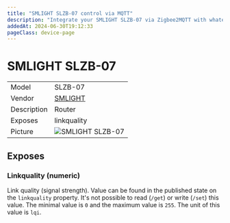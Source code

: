 ```yaml
---
title: "SMLIGHT SLZB-07 control via MQTT"
description: "Integrate your SMLIGHT SLZB-07 via Zigbee2MQTT with whatever smart home infrastructure you are using without the vendor's bridge or gateway."
addedAt: 2024-06-30T19:12:33
pageClass: device-page
---
```


<!-- !!!! -->
<!-- ATTENTION: This file is auto-generated through docgen! -->
<!-- You can only edit the "Notes"-Section between the two comment lines "Notes BEGIN" and "Notes END". -->
<!-- Do not use h1 or h2 heading within "## Notes"-Section. -->
<!-- !!!! -->

# SMLIGHT SLZB-07

|     |     |
|-----|-----|
| Model | SLZB-07  |
| Vendor  | [SMLIGHT](/supported-devices/#v=SMLIGHT)  |
| Description | Router |
| Exposes | linkquality |
| Picture | ![SMLIGHT SLZB-07](https://www.zigbee2mqtt.io/images/devices/SLZB-07.png) |


<!-- Notes BEGIN: You can edit here. Add "## Notes" headline if not already present. -->


<!-- Notes END: Do not edit below this line -->




## Exposes

### Linkquality (numeric)
Link quality (signal strength).
Value can be found in the published state on the `linkquality` property.
It's not possible to read (`/get`) or write (`/set`) this value.
The minimal value is `0` and the maximum value is `255`.
The unit of this value is `lqi`.

